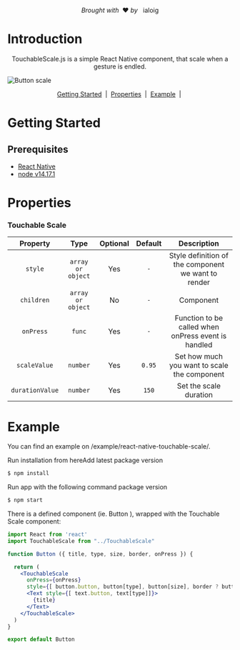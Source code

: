 <div align="center">
    <br/><em>Brought with</em> &nbsp;❤️ <em>by</em> &nbsp; ialoig
</div>


# Introduction

<p align="center">
  TouchableScale.js is a simple React Native component, that scale when a gesture is endled.
</p>

![Button scale](../react-native-touchable-scale/example/react-native-touchable-scale/src/assets/img/scale-button.gif)



<div align="center">
  <a href="#GettingStarted">Getting Started</a> &nbsp;|&nbsp; 
  <a href="#Properties">Properties</a> &nbsp;|&nbsp; 
  <a href="#Example">Example</a> &nbsp;|&nbsp; 
</div>




<h1 id="Getting-Started">Getting Started</h1>

## Prerequisites
* [React Native](https://facebook.github.io/react-native/docs/getting-started.html)
* [node v14.17.1](https://github.com/creationix/nvm)



<h1 id="Properties">Properties</h1>

### Touchable Scale

| Property                      | Type                                                  | Optional |  Default                                                                                                                                                                                       | Description                                              |
| :-----: | :---------------------------------------------------: | :-------:| :-----------------------------------------------: | :--------------------:|
| `style`| `array or object`|Yes| `-`| Style definition of the component we want to render|
| `children`| `array or object`|No|`-`| Component|
| `onPress`| `func`|Yes|`-`| Function to be called when onPress event is handled|
| `scaleValue`| `number`|Yes|`0.95`| Set how much you want to scale the component|
| `durationValue`|`number`|Yes| `150`| Set the scale duration|



<h1 id="Example">Example</h1>

You can find an example on /example/react-native-touchable-scale/.

Run installation from hereAdd latest package version
```bash
$ npm install
```

Run app with the following command package version
```bash
$ npm start
```


There is a defined component (ie. Button ), wrapped with the Touchable Scale component:

```jsx
import React from 'react'
import TouchableScale from "../TouchableScale"

function Button ({ title, type, size, border, onPress }) {

  return (
    <TouchableScale 
      onPress={onPress} 
      style={[ button.button, button[type], button[size], border ? button.border : null ]]}>
      <Text style={[ text.button, text[type]]}>
        {title}
      </Text>
    </TouchableScale>
  )
}

export default Button
```